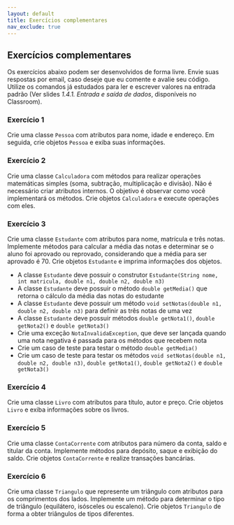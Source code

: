 ```yaml
---
layout: default
title: Exercícios complementares
nav_exclude: true
---
```


## Exercícios complementares

Os exercícios abaixo podem ser desenvolvidos de forma livre. Envie suas respostas por email, caso deseje que eu comente e avalie seu código. Utilize os comandos já estudados para ler e escrever valores na entrada padrão (Ver slides _1.4.1. Entrada e saída de dados_, disponíveis no Classroom).

### Exercício 1

Crie uma classe `Pessoa` com atributos para nome, idade e endereço. Em seguida, crie objetos `Pessoa` e exiba suas informações.

### Exercício 2

Crie uma classe `Calculadora` com métodos para realizar operações matemáticas simples (soma, subtração, multiplicação e divisão). Não é necessário criar atributos internos. O objetivo é observar como você implementará os métodos. Crie objetos `Calculadora` e execute operações com eles.

### Exercício 3

Crie uma classe `Estudante` com atributos para nome, matrícula e três notas. Implemente métodos para calcular a média das notas e determinar se o aluno foi aprovado ou reprovado, considerando que a média para ser aprovado é 70. Crie objetos `Estudante` e imprima informações dos objetos.

- A classe `Estudante` deve possuir o construtor `Estudante(String nome, int matricula, double n1, double n2, double n3)`
- A classe `Estudante` deve possuir o método `double getMedia()` que retorna o cálculo da média das notas do estudante
- A classe `Estudante` deve possuir um método `void setNotas(double n1, double n2, double n3)` para definir as três notas de uma vez
- A classe `Estudante` deve possuir métodos `double getNota1()`, `double getNota2()` e `double getNota3()`
- Crie uma exceção `NotaInvalidaException`, que deve ser lançada quando uma nota negativa é passada para os métodos que recebem nota
- Crie um caso de teste para testar o método `double getMedia()`
- Crie um caso de teste para testar os métodos `void setNotas(double n1, double n2, double n3)`, `double getNota1()`, `double getNota2()` e `double getNota3()`

### Exercício 4

Crie uma classe `Livro` com atributos para título, autor e preço. Crie objetos `Livro` e exiba informações sobre os livros.

### Exercício 5

Crie uma classe `ContaCorrente` com atributos para número da conta, saldo e titular da conta. Implemente métodos para depósito, saque e exibição do saldo. Crie objetos `ContaCorrente` e realize transações bancárias.

### Exercício 6

Crie uma classe `Triangulo` que represente um triângulo com atributos para os comprimentos dos lados. Implemente um método para determinar o tipo de triângulo (equilátero, isósceles ou escaleno). Crie objetos `Triangulo` de forma a obter triângulos de tipos diferentes.
